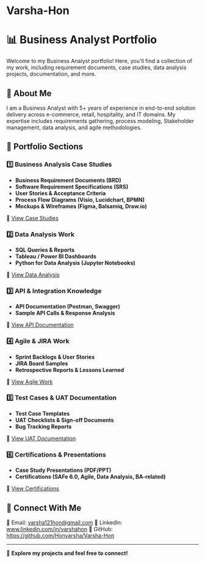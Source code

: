 # Varsha-Hon
# 📊 Business Analyst Portfolio
Welcome to my Business Analyst portfolio! Here, you'll find a collection of my work, including requirement documents, case studies, data analysis projects, documentation, and more.

## 📌 About Me
I am a Business Analyst with 5+ years of experience in end-to-end solution delivery across e-commerce, retail, hospitality, and IT domains. My expertise includes requirements gathering, process modeling, Stakeholder management, data analysis, and agile methodologies.

## 📂 Portfolio Sections

### 1️⃣ Business Analysis Case Studies
- **Business Requirement Documents (BRD)**
- **Software Requirement Specifications (SRS)**
- **User Stories & Acceptance Criteria**
- **Process Flow Diagrams (Visio, Lucidchart, BPMN)**
- **Mockups & Wireframes (Figma, Balsamiq, Draw.io)**

📂 [View Case Studies](./Case-Studies)

### 2️⃣ Data Analysis Work
- **SQL Queries & Reports**
- **Tableau / Power BI Dashboards**
- **Python for Data Analysis (Jupyter Notebooks)**

📂 [View Data Analysis](./Data-Analysis)

### 3️⃣ API & Integration Knowledge
- **API Documentation (Postman, Swagger)**
- **Sample API Calls & Response Analysis**

📂 [View API Documentation](./API-Documentation)

### 4️⃣ Agile & JIRA Work
- **Sprint Backlogs & User Stories**
- **JIRA Board Samples**
- **Retrospective Reports & Lessons Learned**

📂 [View Agile Work](./Agile-JIRA)

### 5️⃣ Test Cases & UAT Documentation
- **Test Case Templates**
- **UAT Checklists & Sign-off Documents**
- **Bug Tracking Reports**

📂 [View UAT Documentation](./UAT-Test-Cases)

### 6️⃣ Certifications & Presentations
- **Case Study Presentations (PDF/PPT)**
- **Certifications (SAFe 6.0, Agile, Data Analysis, BA-related)**

📂 [View Certifications](./Certifications)

## 🚀 Connect With Me
📧 Email: varsha121hon@gmail.com
💼 LinkedIn: www.linkedin.com/in/varshahon
📂 GitHub: https://github.com/Honvarsha/Varsha-Hon

---

🔗 **Explore my projects and feel free to connect!**
